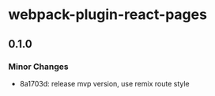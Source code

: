 # webpack-plugin-react-pages

## 0.1.0

### Minor Changes

- 8a1703d: release mvp version, use remix route style
